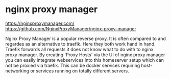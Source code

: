 # nginx proxy manager

https://nginxproxymanager.com/
https://github.com/NginxProxyManager/nginx-proxy-manager

Nginx Proxy Manager is a popular reverse proxy. 
It is often compared to and regardes as an alternative to traefik.
Here they both work hand in hand.
Traefik forwards all requests it does not know what to do with to nginx proxy manager.
By creating 'Proxy Hosts' via the UI of nginx proxy manager you can easily integrate webservices into this homeserver setup which can not be proxied via traefik.
This can be docker services requiring host-networking or services running on totally different servers.